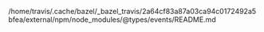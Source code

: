 /home/travis/.cache/bazel/_bazel_travis/2a64cf83a87a03ca94c0172492a5bfea/external/npm/node_modules/@types/events/README.md